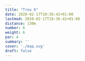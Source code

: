 ```yaml
---
title: "Trou 6"
date: 2020-02-17T10:36:42+01:00
lastmod: 2020-02-17T10:36:42+01:00
distance: 130m
number: 6
weight: 6
par: 4
summary: ''
cover: './map.svg'
draft: false
---
```



